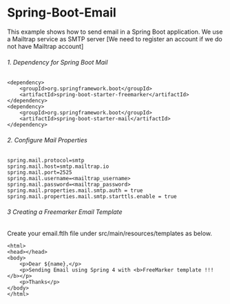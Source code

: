 # Spring-Boot-Email

This example shows how to send email in a Spring Boot application. We use a Mailtrap service as SMTP server [We need to register an account if we do not have Mailtrap account]

###### 1. Dependency for Spring Boot Mail
```
<dependency>
    <groupId>org.springframework.boot</groupId>
    <artifactId>spring-boot-starter-freemarker</artifactId>
</dependency>
<dependency>
    <groupId>org.springframework.boot</groupId>
    <artifactId>spring-boot-starter-mail</artifactId>
</dependency>
```
###### 2. Configure Mail Properties
```
spring.mail.protocol=smtp
spring.mail.host=smtp.mailtrap.io
spring.mail.port=2525
spring.mail.username=<mailtrap_username>
spring.mail.password=<mailtrap_password>
spring.mail.properties.mail.smtp.auth = true
spring.mail.properties.mail.smtp.starttls.enable = true
```

###### 3 Creating a Freemarker Email Template
Create your email.ftlh file under src/main/resources/templates as below.
```
<html>
<head></head>
<body>
    <p>Dear ${name},</p>
    <p>Sending Email using Spring 4 with <b>FreeMarker template !!!</b></p>
    <p>Thanks</p>
</body>
</html>
```
